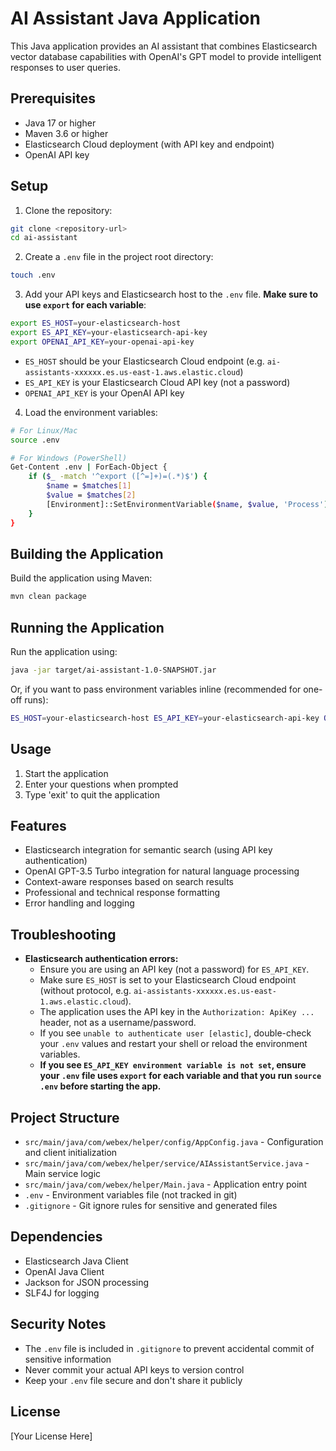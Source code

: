# AI Assistant Java Application

This Java application provides an AI assistant that combines Elasticsearch vector database capabilities with OpenAI's GPT model to provide intelligent responses to user queries.

## Prerequisites

- Java 17 or higher
- Maven 3.6 or higher
- Elasticsearch Cloud deployment (with API key and endpoint)
- OpenAI API key

## Setup

1. Clone the repository:
```bash
git clone <repository-url>
cd ai-assistant
```

2. Create a `.env` file in the project root directory:
```bash
touch .env
```

3. Add your API keys and Elasticsearch host to the `.env` file. **Make sure to use `export` for each variable**:
```bash
export ES_HOST=your-elasticsearch-host
export ES_API_KEY=your-elasticsearch-api-key
export OPENAI_API_KEY=your-openai-api-key
```
- `ES_HOST` should be your Elasticsearch Cloud endpoint (e.g. `ai-assistants-xxxxxx.es.us-east-1.aws.elastic.cloud`)
- `ES_API_KEY` is your Elasticsearch Cloud API key (not a password)
- `OPENAI_API_KEY` is your OpenAI API key

4. Load the environment variables:
```bash
# For Linux/Mac
source .env

# For Windows (PowerShell)
Get-Content .env | ForEach-Object {
    if ($_ -match '^export ([^=]+)=(.*)$') {
        $name = $matches[1]
        $value = $matches[2]
        [Environment]::SetEnvironmentVariable($name, $value, 'Process')
    }
}
```

## Building the Application

Build the application using Maven:
```bash
mvn clean package
```

## Running the Application

Run the application using:
```bash
java -jar target/ai-assistant-1.0-SNAPSHOT.jar
```

Or, if you want to pass environment variables inline (recommended for one-off runs):
```bash
ES_HOST=your-elasticsearch-host ES_API_KEY=your-elasticsearch-api-key OPENAI_API_KEY=your-openai-api-key java -jar target/ai-assistant-1.0-SNAPSHOT.jar
```

## Usage

1. Start the application
2. Enter your questions when prompted
3. Type 'exit' to quit the application

## Features

- Elasticsearch integration for semantic search (using API key authentication)
- OpenAI GPT-3.5 Turbo integration for natural language processing
- Context-aware responses based on search results
- Professional and technical response formatting
- Error handling and logging

## Troubleshooting

- **Elasticsearch authentication errors:**
    - Ensure you are using an API key (not a password) for `ES_API_KEY`.
    - Make sure `ES_HOST` is set to your Elasticsearch Cloud endpoint (without protocol, e.g. `ai-assistants-xxxxxx.es.us-east-1.aws.elastic.cloud`).
    - The application uses the API key in the `Authorization: ApiKey ...` header, not as a username/password.
    - If you see `unable to authenticate user [elastic]`, double-check your `.env` values and restart your shell or reload the environment variables.
    - **If you see `ES_API_KEY environment variable is not set`, ensure your `.env` file uses `export` for each variable and that you run `source .env` before starting the app.**

## Project Structure

- `src/main/java/com/webex/helper/config/AppConfig.java` - Configuration and client initialization
- `src/main/java/com/webex/helper/service/AIAssistantService.java` - Main service logic
- `src/main/java/com/webex/helper/Main.java` - Application entry point
- `.env` - Environment variables file (not tracked in git)
- `.gitignore` - Git ignore rules for sensitive and generated files

## Dependencies

- Elasticsearch Java Client
- OpenAI Java Client
- Jackson for JSON processing
- SLF4J for logging

## Security Notes

- The `.env` file is included in `.gitignore` to prevent accidental commit of sensitive information
- Never commit your actual API keys to version control
- Keep your `.env` file secure and don't share it publicly

## License

[Your License Here] 
